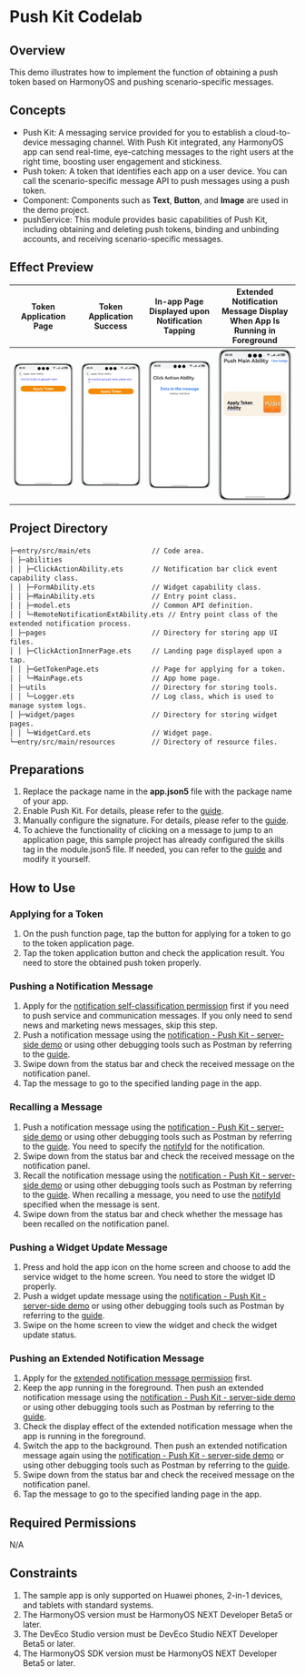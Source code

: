 # Push Kit Codelab

## Overview
This demo illustrates how to implement the function of obtaining a push token based on HarmonyOS and pushing scenario-specific messages.


## Concepts
- Push Kit: A messaging service provided for you to establish a cloud-to-device messaging channel. With Push Kit integrated, any HarmonyOS app can send real-time, eye-catching messages to the right users at the right time, boosting user engagement and stickiness.
- Push token: A token that identifies each app on a user device. You can call the scenario-specific message API to push messages using a push token.
- Component: Components such as **Text**, **Button**, and **Image** are used in the demo project.
- pushService: This module provides basic capabilities of Push Kit, including obtaining and deleting push tokens, binding and unbinding accounts, and receiving scenario-specific messages.

## Effect Preview
| Token Application Page                      | Token Application Success                     | In-app Page Displayed upon Notification Tapping                             | Extended Notification Message Display When App Is Running in Foreground                      |
|---------------------------------|--------------------------------|-----------------------------------------|--------------------------------------|
| ![](./screenshots/getToken_en.png) | ![](./screenshots/success_en.png) | ![](./screenshots/extendedToast_en.png) | ![](./screenshots/clickLandingPage_en.png) |

## Project Directory

```
├─entry/src/main/ets               // Code area. 
│ ├─abilities
│ │ ├─ClickActionAbility.ets       // Notification bar click event capability class.
│ │ ├─FormAbility.ets              // Widget capability class.
│ │ ├─MainAbility.ets              // Entry point class.
│ │ ├─model.ets                    // Common API definition.
│ │ └─RemoteNotificationExtAbility.ets // Entry point class of the extended notification process.
│ ├─pages                          // Directory for storing app UI files.               
│ │ ├─ClickActionInnerPage.ets     // Landing page displayed upon a tap.           
│ │ ├─GetTokenPage.ets             // Page for applying for a token.
│ │ └─MainPage.ets                 // App home page.
│ ├─utils                          // Directory for storing tools.
│ │ └─Logger.ets                   // Log class, which is used to manage system logs.
│ ├─widget/pages                   // Directory for storing widget pages.
│ │ └─WidgetCard.ets               // Widget page.
└─entry/src/main/resources         // Directory of resource files.
```

## Preparations
1. Replace the package name in the **app.json5** file with the package name of your app.
2. Enable Push Kit. For details, please refer to the [guide](https://developer.huawei.com/consumer/en/doc/harmonyos-guides/push-config-setting#section13206419341).
3. Manually configure the signature. For details, please refer to the [guide](https://developer.huawei.com/consumer/en/doc/harmonyos-guides/ide-signing#section297715173233).
4. To achieve the functionality of clicking on a message to jump to an application page, this sample project has already configured the skills tag in the module.json5 file. If needed, you can refer to the [guide](https://developer.huawei.com/consumer/en/doc/harmonyos-guides/push-send-alert#section697519219136) and modify it yourself.

## How to Use
### Applying for a Token
1. On the push function page, tap the button for applying for a token to go to the token application page.
2. Tap the token application button and check the application result. You need to store the obtained push token properly.

### Pushing a Notification Message
1. Apply for the [notification self-classification permission](https://developer.huawei.com/consumer/en/doc/harmonyos-guides/push-apply-right#section16708911111611) first if you need to push service and communication messages. If you only need to send news and marketing news messages, skip this step.
2. Push a notification message using the [notification - Push Kit - server-side demo](https://gitee.com/harmonyos_samples/push-kit_-sample-code_-server-demo_-java) or using other debugging tools such as Postman by referring to the [guide](https://developer.huawei.com/consumer/en/doc/harmonyos-guides/push-send-alert).
3. Swipe down from the status bar and check the received message on the notification panel.
4. Tap the message to go to the specified landing page in the app.

### Recalling a Message
1. Push a notification message using the [notification - Push Kit - server-side demo](https://gitee.com/harmonyos_samples/push-kit_-sample-code_-server-demo_-java) or using other debugging tools such as Postman by referring to the [guide](https://developer.huawei.com/consumer/en/doc/harmonyos-guides/push-send-alert). You need to specify the [notifyId](https://developer.huawei.com/consumer/en/doc/harmonyos-references/push-scenariozed-api-request-param#section17371529101117) for the notification.
2. Swipe down from the status bar and check the received message on the notification panel.
3. Recall the notification message using the [notification - Push Kit - server-side demo](https://gitee.com/harmonyos_samples/push-kit_-sample-code_-server-demo_-java) or using other debugging tools such as Postman by referring to the [guide](https://developer.huawei.com/consumer/en/doc/harmonyos-guides/push-revoke-alert). When recalling a message, you need to use the [notifyId](https://developer.huawei.com/consumer/en/doc/harmonyos-references/push-msg-revoke#section166472121113) specified when the message is sent.
4. Swipe down from the status bar and check whether the message has been recalled on the notification panel.

### Pushing a Widget Update Message
1. Press and hold the app icon on the home screen and choose to add the service widget to the home screen. You need to store the widget ID properly.
2. Push a widget update message using the [notification - Push Kit - server-side demo](https://gitee.com/harmonyos_samples/push-kit_-sample-code_-server-demo_-java) or using other debugging tools such as Postman by referring to the [guide](https://developer.huawei.com/consumer/en/doc/harmonyos-guides/push-form-update).
3. Swipe on the home screen to view the widget and check the widget update status.

### Pushing an Extended Notification Message
1. Apply for the [extended notification message permission](https://developer.huawei.com/consumer/en/doc/harmonyos-guides/push-apply-right#section159981112245) first.
2. Keep the app running in the foreground. Then push an extended notification message using the [notification - Push Kit - server-side demo](https://gitee.com/harmonyos_samples/push-kit_-sample-code_-server-demo_-java) or using other debugging tools such as Postman by referring to the [guide](https://developer.huawei.com/consumer/en/doc/harmonyos-guides/push-send-extend-noti).
3. Check the display effect of the extended notification message when the app is running in the foreground.
4. Switch the app to the background. Then push an extended notification message again using the [notification - Push Kit - server-side demo](https://gitee.com/harmonyos_samples/push-kit_-sample-code_-server-demo_-java) or using other debugging tools such as Postman by referring to the [guide](https://developer.huawei.com/consumer/en/doc/harmonyos-guides/push-send-extend-noti).
5. Swipe down from the status bar and check the received message on the notification panel.
6. Tap the message to go to the specified landing page in the app.

## Required Permissions
N/A

## Constraints
1. The sample app is only supported on Huawei phones, 2-in-1 devices, and tablets with standard systems. 
2. The HarmonyOS version must be HarmonyOS NEXT Developer Beta5 or later.
3. The DevEco Studio version must be DevEco Studio NEXT Developer Beta5 or later.
4. The HarmonyOS SDK version must be HarmonyOS NEXT Developer Beta5 or later.
